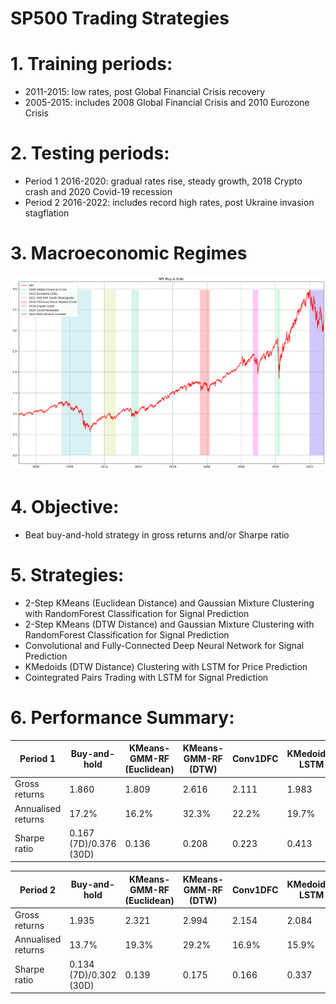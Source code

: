 # SP500 Trading Strategies

# 1. Training periods:
- 2011-2015: low rates, post Global Financial Crisis recovery
- 2005-2015: includes 2008 Global Financial Crisis and 2010 Eurozone Crisis

# 2. Testing periods:
- Period 1 2016-2020: gradual rates rise, steady growth, 2018 Crypto crash and 2020 Covid-19 recession
- Period 2 2016-2022: includes record high rates, post Ukraine invasion stagflation

# 3. Macroeconomic Regimes

![alt text](https://github.com/Lzhenghong/Quant-Projects/blob/main/SP500/SP500%20macro%20chart.png)

# 4. Objective:
- Beat buy-and-hold strategy in gross returns and/or Sharpe ratio

# 5. Strategies:
- 2-Step KMeans (Euclidean Distance) and Gaussian Mixture Clustering with RandomForest Classification for Signal Prediction
- 2-Step KMeans (DTW Distance) and Gaussian Mixture Clustering with RandomForest Classification for Signal Prediction
- Convolutional and Fully-Connected Deep Neural Network for Signal Prediction
- KMedoids (DTW Distance) Clustering with LSTM for Price Prediction
- Cointegrated Pairs Trading with LSTM for Signal Prediction

# 6. Performance Summary:

|Period 1|Buy-and-hold|KMeans-GMM-RF (Euclidean)|KMeans-GMM-RF (DTW)|Conv1DFC|KMedoids-LSTM|Cointegration-LSTM|
|---|---|---|---|---|---|---|
|Gross returns|1.860|1.809|2.616|2.111|1.983|4.230|
|Annualised returns|17.2%|16.2%|32.3%|22.2%|19.7%|64.6%|
|Sharpe ratio|0.167 (7D)/0.376 (30D)|0.136|0.208|0.223|0.413|1.198|

|Period 2|Buy-and-hold|KMeans-GMM-RF (Euclidean)|KMeans-GMM-RF (DTW)|Conv1DFC|KMedoids-LSTM|Cointegration-LSTM|
|---|---|---|---|---|---|---|
|Gross returns|1.935|2.321|2.994|2.154|2.084|8.491|
|Annualised returns|13.7%|19.3%|29.2%|16.9%|15.9%|109.7%|
|Sharpe ratio|0.134 (7D)/0.302 (30D)|0.139|0.175|0.166|0.337|1.224|